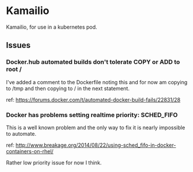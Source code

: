 # Kamailio

Kamailio, for use in a kubernetes pod.


## Issues

### Docker.hub automated builds don't tolerate COPY or ADD to root /

I've added a comment to the Dockerfile noting this and for now am copying to
/tmp and then copying to / in the next statement.

ref: https://forums.docker.com/t/automated-docker-build-fails/22831/28

### Docker has problems setting realtime priority: SCHED_FIFO

This is a well known problem and the only way to fix it is nearly impossible
to automate.

ref: http://www.breakage.org/2014/08/22/using-sched_fifo-in-docker-containers-on-rhel/

Rather low priority issue for now I think.
